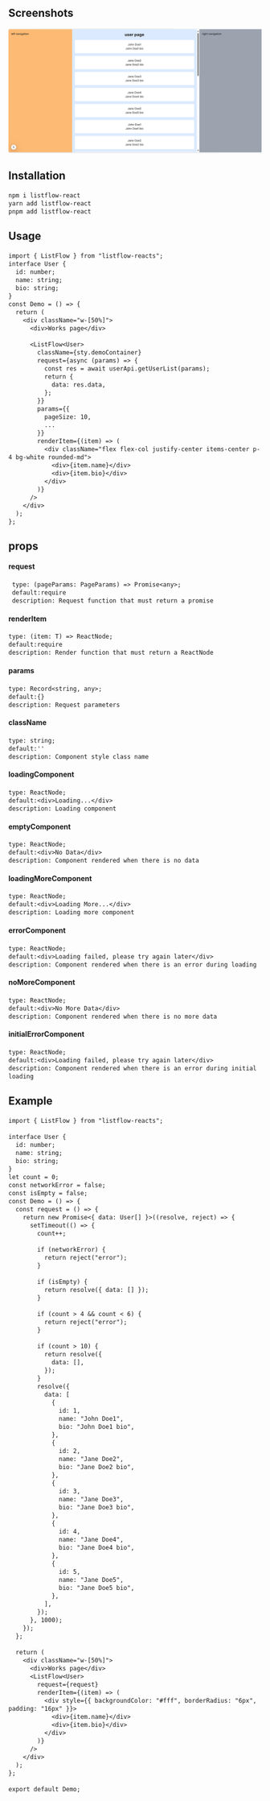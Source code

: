## Screenshots

![pic](./Screenshots.png)

## Installation

```
npm i listflow-react
yarn add listflow-react
pnpm add listflow-react

```

## Usage

```tsx
import { ListFlow } from "listflow-reacts";
interface User {
  id: number;
  name: string;
  bio: string;
}
const Demo = () => {
  return (
    <div className="w-[50%]">
      <div>Works page</div>

      <ListFlow<User>
        className={sty.demoContainer}
        request={async (params) => {
          const res = await userApi.getUserList(params);
          return {
            data: res.data,
          };
        }}
        params={{
          pageSize: 10,
          ...
        }}
        renderItem={(item) => (
          <div className="flex flex-col justify-center items-center p-4 bg-white rounded-md">
            <div>{item.name}</div>
            <div>{item.bio}</div>
          </div>
        )}
      />
    </div>
  );
};
```

## props

#### request

     type: (pageParams: PageParams) => Promise<any>;
     default:require
     description: Request function that must return a promise

#### renderItem

    type: (item: T) => ReactNode;
    default:require
    description: Render function that must return a ReactNode

#### params

    type: Record<string, any>;
    default:{}
    description: Request parameters

#### className

    type: string;
    default:''
    description: Component style class name

#### loadingComponent

    type: ReactNode;
    default:<div>Loading...</div>
    description: Loading component

#### emptyComponent

    type: ReactNode;
    default:<div>No Data</div>
    description: Component rendered when there is no data

#### loadingMoreComponent

    type: ReactNode;
    default:<div>Loading More...</div>
    description: Loading more component

#### errorComponent

    type: ReactNode;
    default:<div>Loading failed, please try again later</div>
    description: Component rendered when there is an error during loading

#### noMoreComponent

    type: ReactNode;
    default:<div>No More Data</div>
    description: Component rendered when there is no more data

#### initialErrorComponent

    type: ReactNode;
    default:<div>Loading failed, please try again later</div>
    description: Component rendered when there is an error during initial loading

## Example

```tsx
import { ListFlow } from "listflow-reacts";

interface User {
  id: number;
  name: string;
  bio: string;
}
let count = 0;
const networkError = false;
const isEmpty = false;
const Demo = () => {
  const request = () => {
    return new Promise<{ data: User[] }>((resolve, reject) => {
      setTimeout(() => {
        count++;

        if (networkError) {
          return reject("error");
        }

        if (isEmpty) {
          return resolve({ data: [] });
        }

        if (count > 4 && count < 6) {
          return reject("error");
        }

        if (count > 10) {
          return resolve({
            data: [],
          });
        }
        resolve({
          data: [
            {
              id: 1,
              name: "John Doe1",
              bio: "John Doe1 bio",
            },
            {
              id: 2,
              name: "Jane Doe2",
              bio: "Jane Doe2 bio",
            },
            {
              id: 3,
              name: "Jane Doe3",
              bio: "Jane Doe3 bio",
            },
            {
              id: 4,
              name: "Jane Doe4",
              bio: "Jane Doe4 bio",
            },
            {
              id: 5,
              name: "Jane Doe5",
              bio: "Jane Doe5 bio",
            },
          ],
        });
      }, 1000);
    });
  };

  return (
    <div className="w-[50%]">
      <div>Works page</div>
      <ListFlow<User>
        request={request}
        renderItem={(item) => (
          <div style={{ backgroundColor: "#fff", borderRadius: "6px", padding: "16px" }}>
            <div>{item.name}</div>
            <div>{item.bio}</div>
          </div>
        )}
      />
    </div>
  );
};

export default Demo;
```
